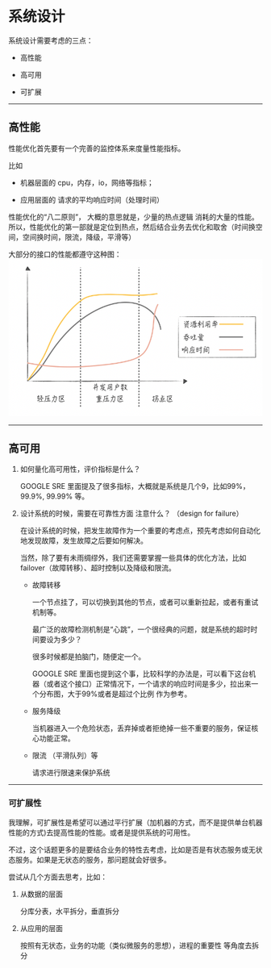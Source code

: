 
# 系统设计

系统设计需要考虑的三点：

* 高性能

* 高可用

* 可扩展

-----

## 高性能

性能优化首先要有一个完善的监控体系来度量性能指标。

比如
* 机器层面的 cpu，内存，io，网络等指标；

* 应用层面的 请求的平均响应时间（处理时间）


性能优化的“八二原则”，
大概的意思就是，少量的热点逻辑 消耗的大量的性能。所以，性能优化的第一部就是定位到热点，然后结合业务去优化和取舍（时间换空间，空间换时间，限流，降级，平滑等）


大部分的接口的性能都遵守这种图：
![](../pic/%E7%B3%BB%E7%BB%9F%E8%AE%BE%E8%AE%A11.png)

----

## 高可用

1. 如何量化高可用性，评价指标是什么？

    GOOGLE SRE 里面提及了很多指标，大概就是系统是几个9，比如99%，99.9%, 99.99% 等。

2. 设计系统的时候，需要在可靠性方面 注意什么？ （design for failure）

    在设计系统的时候，把发生故障作为一个重要的考虑点，预先考虑如何自动化地发现故障，发生故障之后要如何解决。

    当然，除了要有未雨绸缪外，我们还需要掌握一些具体的优化方法，比如 failover（故障转移）、超时控制以及降级和限流。

    * 故障转移

        一个节点挂了，可以切换到其他的节点，或者可以重新拉起，或者有重试机制等。

        最广泛的故障检测机制是“心跳”，一个很经典的问题，就是系统的超时时间要设为多少？

        很多时候都是拍脑门，随便定一个。

        GOOGLE SRE 里面也提到这个事，比较科学的办法是，可以看下这台机器（或者这个接口）正常情况下，一个请求的响应时间是多少，拉出来一个分布图，大于99%或者是超过个比例 作为参考。

    * 服务降级

        当机器进入一个危险状态，丢弃掉或者拒绝掉一些不重要的服务，保证核心功能正常。

    * 限流 （平滑队列）等

        请求进行限速来保护系统

------

### 可扩展性

我理解，可扩展性是希望可以通过平行扩展（加机器的方式，而不是提供单台机器性能的方式)去提高性能的性能。或者是提供系统的可用性。

不过，这个话题更多的是要结合业务的特性去考虑，比如是否是有状态服务或无状态服务。如果是无状态的服务，那问题就会好很多。

尝试从几个方面去思考，比如：

1. 从数据的层面

    分库分表，水平拆分，垂直拆分

2. 从应用的层面

    按照有无状态，业务的功能（类似微服务的思想），进程的重要性 等角度去拆分